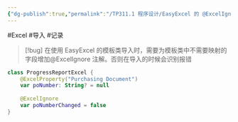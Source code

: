 ```yaml
---
{"dg-publish":true,"permalink":"/TP311.1 程序设计/EasyExcel 的 @ExcelIgnore/","dgPassFrontmatter":true,"created":"2024-04-09T10:00:52.943+08:00","updated":"2024-06-01T10:49:42.387+08:00"}
---
```


#Excel #导入 #记录

> [!bug] 
> 在使用 EasyExcel 的模板类导入时，需要为模板类中不需要映射的字段增加@ExcelIgnore 注解。否则在导入的时候会识别报错

```kotlin
class ProgressReportExcel {  
    @ExcelProperty("Purchasing Document")  
    var poNumber: String? = null  
  
    @ExcelIgnore
    var poNumberChanged = false
}
```
